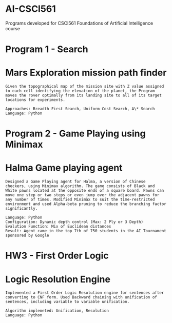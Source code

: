 # AI-CSCI561
Programs developed for CSCI561 Foundations of Artificial Intelligence course
 
# Program 1 - Search 
 # Mars Exploration mission path finder
	Given the topographical map of the mission site with Z value assigned to each cell identifying the elevation of the planet, the Program moves the rover optimally from its landing site to all of its target locations for experiments.

	Approaches: Breadth First Search, Uniform Cost Search, A\* Search
	Language: Python

# Program 2 - Game Playing using Minimax
 # Halma Game playing agent
	Designed a Game Playing agent for Halma, a version of Chinese checkers, using Minimax algorithm. The game consists of Black and White pawns located at the opposite ends of a square board. Pawns can move one step or two steps or even jump over the adjacent pawns for any number of times. Modified Minimax to suit the time-restricted environment and used Alpha-beta pruning to reduce the branching factor significantly.
	
	Language: Python
	Configuration: Dynamic depth control (Max: 2 Ply or 3 Depth)
	Evalution Function: Mix of Euclidean distances
	Result: Agent came in the top 7th of 750 students in the AI Tournament sponsored by Google

# HW3 - First Order Logic
 # Logic Resolution Engine
	Implemented a First Order Logic Resolution engine for sentences after converting to CNF form. Used Backward chaining with unification of sentences, including variable to variable unification.

	Algorithm implemeted: Unification, Resolution
	Language: Python
